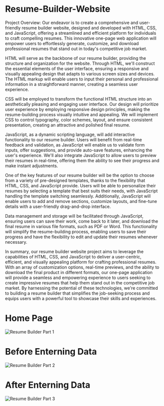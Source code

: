 # Resume-Builder-Website
Project Overview:
Our endeavor is to create a comprehensive and user-friendly resume builder website, designed and developed with HTML, CSS, and JavaScript, offering a streamlined and efficient platform for individuals to craft compelling resumes. This innovative one-page web application will empower users to effortlessly generate, customize, and download professional resumes that stand out in today's competitive job market.

HTML will serve as the backbone of our resume builder, providing the structure and organization for the website. Through HTML, we'll construct the essential elements of the user interface, ensuring a responsive and visually appealing design that adapts to various screen sizes and devices. The HTML markup will enable users to input their personal and professional information in a straightforward manner, creating a seamless user experience.

CSS will be employed to transform the functional HTML structure into an aesthetically pleasing and engaging user interface. Our design will prioritize user experience by employing responsive design principles, making the resume-building process visually intuitive and appealing. We will implement CSS to control typography, color schemes, layout, and ensure consistent presentation, creating an attractive and polished final resume.

JavaScript, as a dynamic scripting language, will add interactive functionality to our resume builder. Users will benefit from real-time feedback and validation, as JavaScript will enable us to validate form inputs, offer suggestions, and provide auto-save features, enhancing the user's experience. We'll also integrate JavaScript to allow users to preview their resumes in real-time, offering them the ability to see their progress and make instant adjustments.

One of the key features of our resume builder will be the option to choose from a variety of pre-designed templates, thanks to the flexibility that HTML, CSS, and JavaScript provide. Users will be able to personalize their resumes by selecting a template that best suits their needs, with JavaScript handling the template switching seamlessly. Additionally, JavaScript will enable users to add and remove sections, customize layouts, and fine-tune details with a user-friendly drag-and-drop interface.

Data management and storage will be facilitated through JavaScript, ensuring users can save their work, come back to it later, and download the final resume in various file formats, such as PDF or Word. This functionality will simplify the resume-building process, enabling users to save their progress and have the flexibility to edit and update their resumes whenever necessary.

In summary, our resume builder website project aims to leverage the capabilities of HTML, CSS, and JavaScript to deliver a user-centric, efficient, and visually appealing platform for crafting professional resumes. With an array of customization options, real-time previews, and the ability to download the final product in different formats, our one-page application will provide a seamless and empowering experience to users seeking to create impressive resumes that help them stand out in the competitive job market. By harnessing the potential of these technologies, we're committed to building a resume builder that simplifies the job-seeking process and equips users with a powerful tool to showcase their skills and experiences.
<br>
# Home Page

![Resume Builder Part 1](https://github.com/SineNitish/Resume-Builder-Website/assets/77968544/5edfad36-1be2-4726-ba90-fc305948be9c)


# Before Enterning Data 

![Resume Builder Part 2](https://github.com/SineNitish/Resume-Builder-Website/assets/77968544/1ee52df7-7028-4033-9b90-17a9cdb4a747)

<h1> After Enterning Data </h1>

![Resume Builder Part 3](https://github.com/SineNitish/Resume-Builder-Website/assets/77968544/80f8bf99-4576-494f-8bf3-050af02c1b04)

